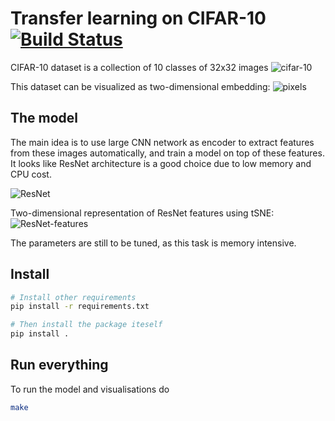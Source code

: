 # Transfer learning on CIFAR-10 [![Build Status](https://travis-ci.com/kqf/cifar-10.svg?token=7bkqqhrPB19pD1YKrAZM&branch=master)](https://travis-ci.com/kqf/cifar-10)
CIFAR-10 dataset is a collection of 10 classes of 32x32 images
![cifar-10](exploration/cifar10.png)

This dataset can be visualized as two-dimensional embedding:
![pixels](exploration/pixel-features.png)


## The model
The main idea is to use large CNN network as encoder to extract features from these images automatically, and train a model on top of these features. It looks like ResNet architecture is a good choice due to low memory and CPU cost.

![ResNet](exploration/ResNet50.png)

Two-dimensional representation of ResNet features using tSNE:
![ResNet-features](exploration/resnet50-features.png)

The parameters are still to be tuned, as this task is memory intensive.


## Install
```bash
# Install other requirements
pip install -r requirements.txt

# Then install the package iteself
pip install .
```


## Run everything 
To run the model and visualisations do
```bash
make 
```
